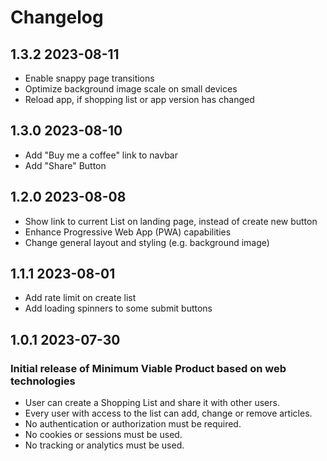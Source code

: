 # Changelog

## 1.3.2 2023-08-11

- Enable snappy page transitions
- Optimize background image scale on small devices
- Reload app, if shopping list or app version has changed

## 1.3.0 2023-08-10

- Add "Buy me a coffee" link to navbar
- Add "Share" Button

## 1.2.0 2023-08-08

- Show link to current List on landing page, instead of create new button
- Enhance Progressive Web App (PWA) capabilities
- Change general layout and styling (e.g. background image)

## 1.1.1 2023-08-01

- Add rate limit on create list
- Add loading spinners to some submit buttons

## 1.0.1 2023-07-30

### Initial release of Minimum Viable Product based on web technologies

- User can create a Shopping List and share it with other users.
- Every user with access to the list can add, change or remove articles.
- No authentication or authorization must be required.
- No cookies or sessions must be used.
- No tracking or analytics must be used.
